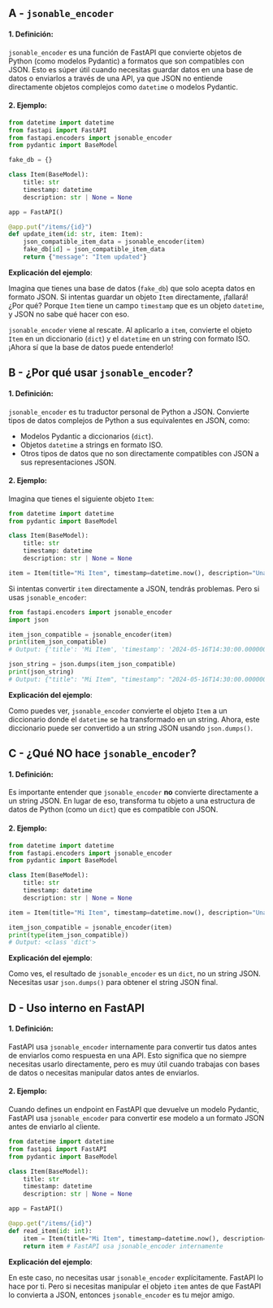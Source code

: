 ## A - `jsonable_encoder`

#### 1. **Definición:**

`jsonable_encoder` es una función de FastAPI que convierte objetos de Python (como modelos Pydantic) a formatos que son compatibles con JSON. Esto es súper útil cuando necesitas guardar datos en una base de datos o enviarlos a través de una API, ya que JSON no entiende directamente objetos complejos como `datetime` o modelos Pydantic.

#### 2. **Ejemplo:**

```python
from datetime import datetime
from fastapi import FastAPI
from fastapi.encoders import jsonable_encoder
from pydantic import BaseModel

fake_db = {}

class Item(BaseModel):
    title: str
    timestamp: datetime
    description: str | None = None

app = FastAPI()

@app.put("/items/{id}")
def update_item(id: str, item: Item):
    json_compatible_item_data = jsonable_encoder(item)
    fake_db[id] = json_compatible_item_data
    return {"message": "Item updated"}
```

**Explicación del ejemplo**:

Imagina que tienes una base de datos (`fake_db`) que solo acepta datos en formato JSON. Si intentas guardar un objeto `Item` directamente, ¡fallará! ¿Por qué? Porque `Item` tiene un campo `timestamp` que es un objeto `datetime`, y JSON no sabe qué hacer con eso.

`jsonable_encoder` viene al rescate. Al aplicarlo a `item`, convierte el objeto `Item` en un diccionario (`dict`) y el `datetime` en un string con formato ISO. ¡Ahora sí que la base de datos puede entenderlo!

## B - ¿Por qué usar `jsonable_encoder`?

#### 1. **Definición:**

`jsonable_encoder` es tu traductor personal de Python a JSON. Convierte tipos de datos complejos de Python a sus equivalentes en JSON, como:

- Modelos Pydantic a diccionarios (`dict`).
- Objetos `datetime` a strings en formato ISO.
- Otros tipos de datos que no son directamente compatibles con JSON a sus representaciones JSON.

#### 2. **Ejemplo:**

Imagina que tienes el siguiente objeto `Item`:

```python
from datetime import datetime
from pydantic import BaseModel

class Item(BaseModel):
    title: str
    timestamp: datetime
    description: str | None = None

item = Item(title="Mi Item", timestamp=datetime.now(), description="Una descripción")
```

Si intentas convertir `item` directamente a JSON, tendrás problemas. Pero si usas `jsonable_encoder`:

```python
from fastapi.encoders import jsonable_encoder
import json

item_json_compatible = jsonable_encoder(item)
print(item_json_compatible)
# Output: {'title': 'Mi Item', 'timestamp': '2024-05-16T14:30:00.000000', 'description': 'Una descripción'}

json_string = json.dumps(item_json_compatible)
print(json_string)
# Output: {"title": "Mi Item", "timestamp": "2024-05-16T14:30:00.000000", "description": "Una descripción"}
```

**Explicación del ejemplo**:

Como puedes ver, `jsonable_encoder` convierte el objeto `Item` a un diccionario donde el `datetime` se ha transformado en un string. Ahora, este diccionario puede ser convertido a un string JSON usando `json.dumps()`.

## C - ¿Qué NO hace `jsonable_encoder`?

#### 1. **Definición:**

Es importante entender que `jsonable_encoder` **no** convierte directamente a un string JSON. En lugar de eso, transforma tu objeto a una estructura de datos de Python (como un `dict`) que es compatible con JSON.

#### 2. **Ejemplo:**

```python
from datetime import datetime
from fastapi.encoders import jsonable_encoder
from pydantic import BaseModel

class Item(BaseModel):
    title: str
    timestamp: datetime
    description: str | None = None

item = Item(title="Mi Item", timestamp=datetime.now(), description="Una descripción")

item_json_compatible = jsonable_encoder(item)
print(type(item_json_compatible))
# Output: <class 'dict'>
```

**Explicación del ejemplo**:

Como ves, el resultado de `jsonable_encoder` es un `dict`, no un string JSON. Necesitas usar `json.dumps()` para obtener el string JSON final.

## D - Uso interno en FastAPI

#### 1. **Definición:**

FastAPI usa `jsonable_encoder` internamente para convertir tus datos antes de enviarlos como respuesta en una API. Esto significa que no siempre necesitas usarlo directamente, pero es muy útil cuando trabajas con bases de datos o necesitas manipular datos antes de enviarlos.

#### 2. **Ejemplo:**

Cuando defines un endpoint en FastAPI que devuelve un modelo Pydantic, FastAPI usa `jsonable_encoder` para convertir ese modelo a un formato JSON antes de enviarlo al cliente.

```python
from datetime import datetime
from fastapi import FastAPI
from pydantic import BaseModel

class Item(BaseModel):
    title: str
    timestamp: datetime
    description: str | None = None

app = FastAPI()

@app.get("/items/{id}")
def read_item(id: int):
    item = Item(title="Mi Item", timestamp=datetime.now(), description="Una descripción")
    return item # FastAPI usa jsonable_encoder internamente
```

**Explicación del ejemplo**:

En este caso, no necesitas usar `jsonable_encoder` explícitamente. FastAPI lo hace por ti. Pero si necesitas manipular el objeto `item` antes de que FastAPI lo convierta a JSON, entonces `jsonable_encoder` es tu mejor amigo.
